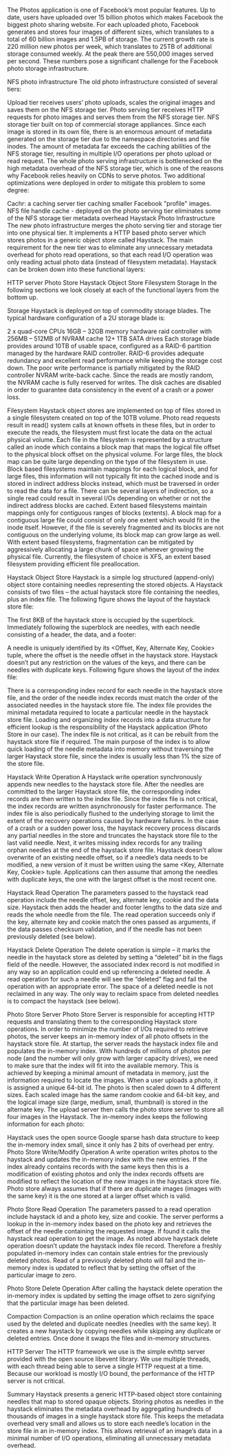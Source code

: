 The Photos application is one of Facebook’s most popular features. Up to date, users have uploaded over 15 billion photos which makes Facebook the biggest photo sharing website. For each uploaded photo, Facebook generates and stores four images of different sizes, which translates to a total of 60 billion images and 1.5PB of storage. The current growth rate is 220 million new photos per week, which translates to 25TB of additional storage consumed weekly. At the peak there are 550,000 images served per second. These numbers pose a significant challenge for the Facebook photo storage infrastructure.

NFS photo infrastructure
The old photo infrastructure consisted of several tiers:

Upload tier receives users’ photo uploads, scales the original images and saves them on the NFS storage tier.
Photo serving tier receives HTTP requests for photo images and serves them from the NFS storage tier.
NFS storage tier built on top of commercial storage appliances.
Since each image is stored in its own file, there is an enormous amount of metadata generated on the storage tier due to the namespace directories and file inodes. The amount of metadata far exceeds the caching abilities of the NFS storage tier, resulting in multiple I/O operations per photo upload or read request. The whole photo serving infrastructure is bottlenecked on the high metadata overhead of the NFS storage tier, which is one of the reasons why Facebook relies heavily on CDNs to serve photos. Two additional optimizations were deployed in order to mitigate this problem to some degree:

Cachr: a caching server tier caching smaller Facebook "profile" images.
NFS file handle cache - deployed on the photo serving tier eliminates some of the NFS storage tier metadata overhead
Haystack Photo Infrastructure
The new photo infrastructure merges the photo serving tier and storage tier into one physical tier. It implements a HTTP based photo server which stores photos in a generic object store called Haystack. The main requirement for the new tier was to eliminate any unnecessary metadata overhead for photo read operations, so that each read I/O operation was only reading actual photo data (instead of filesystem metadata). Haystack can be broken down into these functional layers:

HTTP server
Photo Store
Haystack Object Store
Filesystem
Storage
In the following sections we look closely at each of the functional layers from the bottom up.

Storage
Haystack is deployed on top of commodity storage blades. The typical hardware configuration of a 2U storage blade is:

2 x quad-core CPUs
16GB – 32GB memory
hardware raid controller with 256MB – 512MB of NVRAM cache
12+ 1TB SATA drives
Each storage blade provides around 10TB of usable space, configured as a RAID-6 partition managed by the hardware RAID controller. RAID-6 provides adequate redundancy and excellent read performance while keeping the storage cost down. The poor write performance is partially mitigated by the RAID controller NVRAM write-back cache. Since the reads are mostly random, the NVRAM cache is fully reserved for writes. The disk caches are disabled in order to guarantee data consistency in the event of a crash or a power loss.

Filesystem
Haystack object stores are implemented on top of files stored in a single filesystem created on top of the 10TB volume. Photo read requests result in read() system calls at known offsets in these files, but in order to execute the reads, the filesystem must first locate the data on the actual physical volume. Each file in the filesystem is represented by a structure called an inode which contains a block map that maps the logical file offset to the physical block offset on the physical volume. For large files, the block map can be quite large depending on the type of the filesystem in use. Block based filesystems maintain mappings for each logical block, and for large files, this information will not typically fit into the cached inode and is stored in indirect address blocks instead, which must be traversed in order to read the data for a file. There can be several layers of indirection, so a single read could result in several I/Os depending on whether or not the indirect address blocks are cached. Extent based filesystems maintain mappings only for contiguous ranges of blocks (extents). A block map for a contiguous large file could consist of only one extent which would fit in the inode itself. However, if the file is severely fragmented and its blocks are not contiguous on the underlying volume, its block map can grow large as well. With extent based filesystems, fragmentation can be mitigated by aggressively allocating a large chunk of space whenever growing the physical file. Currently, the filesystem of choice is XFS, an extent based filesystem providing efficient file preallocation.

Haystack Object Store
Haystack is a simple log structured (append-only) object store containing needles representing the stored objects. A Haystack consists of two files – the actual haystack store file containing the needles, plus an index file. The following figure shows the layout of the haystack store file:


The first 8KB of the haystack store is occupied by the superblock. Immediately following the superblock are needles, with each needle consisting of a header, the data, and a footer:


A needle is uniquely identified by its <Offset, Key, Alternate Key, Cookie> tuple, where the offset is the needle offset in the haystack store. Haystack doesn’t put any restriction on the values of the keys, and there can be needles with duplicate keys. Following figure shows the layout of the index file:



There is a corresponding index record for each needle in the haystack store file, and the order of the needle index records must match the order of the associated needles in the haystack store file. The index file provides the minimal metadata required to locate a particular needle in the haystack store file. Loading and organizing index records into a data structure for efficient lookup is the responsibility of the Haystack application (Photo Store in our case). The index file is not critical, as it can be rebuilt from the haystack store file if required. The main purpose of the index is to allow quick loading of the needle metadata into memory without traversing the larger Haystack store file, since the index is usually less than 1% the size of the store file.

Haystack Write Operation
A Haystack write operation synchronously appends new needles to the haystack store file. After the needles are committed to the larger Haystack store file, the corresponding index records are then written to the index file. Since the index file is not critical, the index records are written asynchronously for faster performance. The index file is also periodically flushed to the underlying storage to limit the extent of the recovery operations caused by hardware failures. In the case of a crash or a sudden power loss, the haystack recovery process discards any partial needles in the store and truncates the haystack store file to the last valid needle. Next, it writes missing index records for any trailing orphan needles at the end of the haystack store file. Haystack doesn’t allow overwrite of an existing needle offset, so if a needle’s data needs to be modified, a new version of it must be written using the same <Key, Alternate Key, Cookie> tuple. Applications can then assume that among the needles with duplicate keys, the one with the largest offset is the most recent one.

Haystack Read Operation
The parameters passed to the haystack read operation include the needle offset, key, alternate key, cookie and the data size. Haystack then adds the header and footer lengths to the data size and reads the whole needle from the file. The read operation succeeds only if the key, alternate key and cookie match the ones passed as arguments, if the data passes checksum validation, and if the needle has not been previously deleted (see below).

Haystack Delete Operation
The delete operation is simple – it marks the needle in the haystack store as deleted by setting a “deleted” bit in the flags field of the needle. However, the associated index record is not modified in any way so an application could end up referencing a deleted needle. A read operation for such a needle will see the “deleted” flag and fail the operation with an appropriate error. The space of a deleted needle is not reclaimed in any way. The only way to reclaim space from deleted needles is to compact the haystack (see below).

Photo Store Server
Photo Store Server is responsible for accepting HTTP requests and translating them to the corresponding Haystack store operations. In order to minimize the number of I/Os required to retrieve photos, the server keeps an in-memory index of all photo offsets in the haystack store file. At startup, the server reads the haystack index file and populates the in-memory index. With hundreds of millions of photos per node (and the number will only grow with larger capacity drives), we need to make sure that the index will fit into the available memory. This is achieved by keeping a minimal amount of metadata in memory, just the information required to locate the images. When a user uploads a photo, it is assigned a unique 64-bit id. The photo is then scaled down to 4 different sizes. Each scaled image has the same random cookie and 64-bit key, and the logical image size (large, medium, small, thumbnail) is stored in the alternate key. The upload server then calls the photo store server to store all four images in the Haystack. The in-memory index keeps the following information for each photo:


Haystack uses the open source Google sparse hash data structure to keep the in-memory index small, since it only has 2 bits of overhead per entry.
Photo Store Write/Modify Operation
A write operation writes photos to the haystack and updates the in-memory index with the new entries. If the index already contains records with the same keys then this is a modification of existing photos and only the index records offsets are modified to reflect the location of the new images in the haystack store file. Photo store always assumes that if there are duplicate images (images with the same key) it is the one stored at a larger offset which is valid.

Photo Store Read Operation
The parameters passed to a read operation include haystack id and a photo key, size and cookie. The server performs a lookup in the in-memory index based on the photo key and retrieves the offset of the needle containing the requested image. If found it calls the haystack read operation to get the image. As noted above haystack delete operation doesn’t update the haystack index file record. Therefore a freshly populated in-memory index can contain stale entries for the previously deleted photos. Read of a previously deleted photo will fail and the in-memory index is updated to reflect that by setting the offset of the particular image to zero.

Photo Store Delete Operation
After calling the haystack delete operation the in-memory index is updated by setting the image offset to zero signifying that the particular image has been deleted.

Compaction
Compaction is an online operation which reclaims the space used by the deleted and duplicate needles (needles with the same key). It creates a new haystack by copying needles while skipping any duplicate or deleted entries. Once done it swaps the files and in-memory structures.

HTTP Server
The HTTP framework we use is the simple evhttp server provided with the open source libevent library. We use multiple threads, with each thread being able to serve a single HTTP request at a time. Because our workload is mostly I/O bound, the performance of the HTTP server is not critical.

Summary
Haystack presents a generic HTTP-based object store containing needles that map to stored opaque objects. Storing photos as needles in the haystack eliminates the metadata overhead by aggregating hundreds of thousands of images in a single haystack store file. This keeps the metadata overhead very small and allows us to store each needle’s location in the store file in an in-memory index. This allows retrieval of an image’s data in a minimal number of I/O operations, eliminating all unnecessary metadata overhead.
